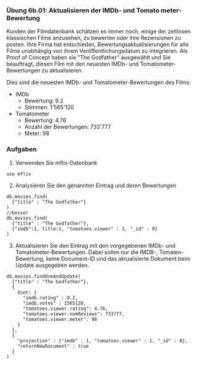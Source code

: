 ### Übung 6b.01: Aktualisieren der IMDb- und Tomato meter-Bewertung
Kunden der Filmdatenbank schätzen es immer noch, einige der zeitlosen klassischen Filme anzusehen,
zu bewerten oder ihre Rezensionen zu posten. Ihre Firma hat entschieden, Bewertungsaktualisierungen 
für alle Filme unabhängig von ihrem Veröffentlichungsdatum zu integrieren. Als Proof of Concept haben 
sie "The Godfather" ausgewählt und Sie beauftragt, diesen Film mit den neuesten IMDb- und Tomatometer-Bewertungen 
zu aktualisieren. 

Dies sind die neuesten IMDb- und Tomatometer-Bewertungen des Films:
* IMDb
  - Bewertung: 9.2
  - Stimmen: 1'565'120
* Tomatometer
  - Bewertung: 4.76 
  - Anzahl der Bewertungen: 733'777
  - Meter: 98


### Aufgaben
1. Verwenden Sie mflix-Datenbank
```
use mflix
```
2. Analysieren Sie den genannten Eintrag und deren Bewertungen
```
db.movies.find(
  {"title" : "The Godfather"}
)
//besser
db.movies.find(
  {"title" : "The Godfather"},
  {"imdb":1, title:1, "tomatoes.viewer" : 1, "_id" : 0}
)
```
3. Aktualisieren Sie den Eintrag mit den vorgegebenen IMDb- und Tomatometer-Bewertungen.
Dabei sollen nur die IMDB-, Tomaten-Bewertung, keine Document-ID und das aktualisierte Dokument beim Update
ausgegeben werden.
```
db.movies.findOneAndUpdate(
  {"title" : "The Godfather"},
  {
    $set: {
      "imdb.rating" : 9.2,
      "imdb.votes" : 1565120,
      "tomatoes.viewer.rating": 4.76,
      "tomatoes.viewer.numReviews": 733777,
      "tomatoes.viewer.meter": 98
    }
  },
  {
    "projection" : {"imdb" : 1, "tomatoes.viewer" : 1, "_id" : 0},
    "returnNewDocument" : true
  }
)
```